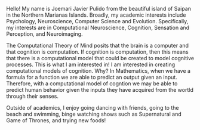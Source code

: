 

<!---
jpulido12/jpulido12 is a ✨ special ✨ repository because its `README.md` (this file) appears on your GitHub profile.
You can click the Preview link to take a look at your changes.
--->
Hello! My name is Joemari Javier Pulido from the beautiful island of Saipan in the Northern Marianas Islands. Broadly, my academic interests include Psychology, Neuroscience, Computer Science and Evolution. Specifically, my interests are in Computational Neuroscience, Cognition, Sensation and Perception, and Neuroimaging.

The Computational Theory of Mind posits that the brain is a computer and that cognition is computation. If cognition is computation, then this means that there is a computational model that could be created to model cognitive processes. This is what I am interested in! I am interested in creating computational models of cognition. Why? In Mathematics, when we have a formula for a function we are able to predict an output given an input. Therefore, with a computational model of cogntion we may be able to predict human behavior given the inputs they have acquired from the wortld through their senses. 

Outside of academics, I enjoy going dancing with friends, going to the beach and swimming, binge watching shows such as Supernatural and Game of Thrones, and trying new foods! 
